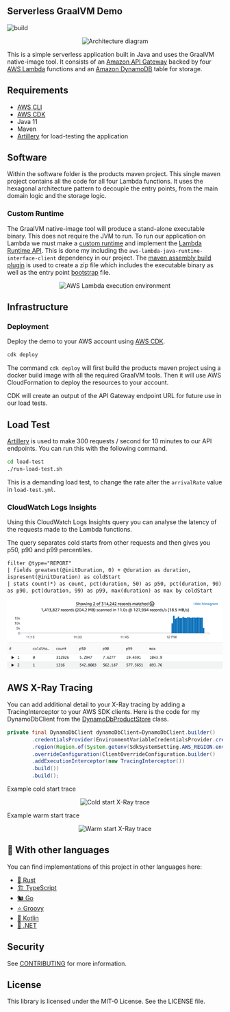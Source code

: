 ## Serverless GraalVM Demo

![build](https://github.com/aws-samples/serverless-graalvm-demo/actions/workflows/maven.yml/badge.svg)

<p align="center">
  <img src="imgs/diagram.png" alt="Architecture diagram"/>
</p>

This is a simple serverless application built in Java and uses the GraalVM native-image tool. It consists of an
[Amazon API Gateway](https://aws.amazon.com/api-gateway/) backed by four [AWS Lambda](https://aws.amazon.com/lambda/)
functions and an [Amazon DynamoDB](https://aws.amazon.com/dynamodb/) table for storage.

## Requirements

- [AWS CLI](https://aws.amazon.com/cli/)
- [AWS CDK](https://aws.amazon.com/cdk/)
- Java 11
- Maven
- [Artillery](https://www.artillery.io/) for load-testing the application

## Software

Within the software folder is the products maven project. This single maven project contains all the code for all four
Lambda functions. It uses the hexagonal architecture pattern to decouple the entry points, from the main domain logic
and the storage logic.

### Custom Runtime

The GraalVM native-image tool will produce a stand-alone executable binary. This does not require the JVM to run. To run
our application on Lambda we must make
a [custom runtime](https://docs.aws.amazon.com/lambda/latest/dg/runtimes-custom.html)
and implement the [Lambda Runtime API](https://docs.aws.amazon.com/lambda/latest/dg/runtimes-api.html). This is done my
including the `aws-lambda-java-runtime-interface-client` dependency in our project.
The [maven assembly build plugin](https://github.com/aws-samples/serverless-graalvm-demo/blob/main/software/products/src/assembly/zip.xml)
is used to create a zip file which includes the executable binary as well as the entry
point [bootstrap](https://github.com/aws-samples/serverless-graalvm-demo/blob/main/software/products/src/main/config/bootstrap)
file.

<p align="center">
  <img src="imgs/execution-environment.png" alt="AWS Lambda execution environment"/>
</p>

## Infrastructure

### Deployment

Deploy the demo to your AWS account using [AWS CDK](https://aws.amazon.com/cdk/).

```bash
cdk deploy
```

The command `cdk deploy` will first build the products maven project using a docker build image with all the required
GraalVM tools. Then it will use AWS CloudFormation to deploy the resources to your account.

CDK will create an output of the API Gateway endpoint URL for future use in our load tests.

## Load Test

[Artillery](https://www.artillery.io/) is used to make 300 requests / second for 10 minutes to our API endpoints. You
can run this with the following command.

```bash
cd load-test
./run-load-test.sh
```

This is a demanding load test, to change the rate alter the `arrivalRate` value in `load-test.yml`.

### CloudWatch Logs Insights

Using this CloudWatch Logs Insights query you can analyse the latency of the requests made to the Lambda functions.

The query separates cold starts from other requests and then gives you p50, p90 and p99 percentiles.

```
filter @type="REPORT"
| fields greatest(@initDuration, 0) + @duration as duration, ispresent(@initDuration) as coldStart
| stats count(*) as count, pct(duration, 50) as p50, pct(duration, 90) as p90, pct(duration, 99) as p99, max(duration) as max by coldStart
```

<p align="center">
  <img src="imgs/performance_results.png" alt="CloudWatch Logs Insights results"/>
</p>

## AWS X-Ray Tracing

You can add additional detail to your X-Ray tracing by adding a TracingInterceptor to your AWS SDK clients. Here is the
code for my DynamoDbClient from
the [DynamoDbProductStore](https://github.com/aws-samples/serverless-graalvm-demo/blob/aws-xray-support/software/products/src/main/java/software/amazonaws/example/product/store/dynamodb/DynamoDbProductStore.java)
class.

```java
private final DynamoDbClient dynamoDbClient=DynamoDbClient.builder()
        .credentialsProvider(EnvironmentVariableCredentialsProvider.create())
        .region(Region.of(System.getenv(SdkSystemSetting.AWS_REGION.environmentVariable())))
        .overrideConfiguration(ClientOverrideConfiguration.builder()
        .addExecutionInterceptor(new TracingInterceptor())
        .build())
        .build();
```

Example cold start trace

<p align="center">
  <img src="imgs/xray-cold.png" alt="Cold start X-Ray trace"/>
</p>

Example warm start trace

<p align="center">
  <img src="imgs/xray-warm.png" alt="Warm start X-Ray trace"/>
</p>

## 👀 With other languages

You can find implementations of this project in other languages here:

* [🦀 Rust](https://github.com/aws-samples/serverless-rust-demo)
* [🏗️ TypeScript](https://github.com/aws-samples/serverless-typescript-demo)
* [🐿️ Go](https://github.com/aws-samples/serverless-go-demo)
* [⭐ Groovy](https://github.com/aws-samples/serverless-groovy-demo)
* [🤖 Kotlin](https://github.com/aws-samples/serverless-kotlin-demo)
* [🥅 .NET](https://github.com/aws-samples/serverless-dotnet-demo)

## Security

See [CONTRIBUTING](CONTRIBUTING.md#security-issue-notifications) for more information.

## License

This library is licensed under the MIT-0 License. See the LICENSE file.

